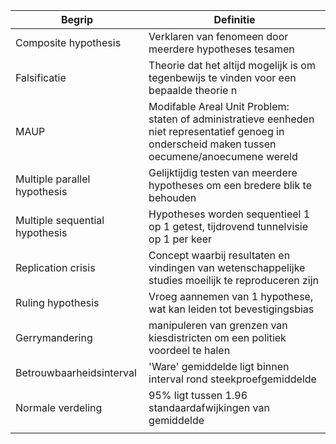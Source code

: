 | Begrip                         | Definitie                                                                                                                                          |
| ------------------------------ | -------------------------------------------------------------------------------------------------------------------------------------------------- |
| Composite hypothesis           | Verklaren van fenomeen door meerdere hypotheses tesamen                                                                                            |
| Falsificatie                   | Theorie dat het altijd mogelijk is om tegenbewijs te vinden voor een bepaalde theorie n                                                            |
| MAUP                           | Modifable Areal Unit Problem: staten of administratieve eenheden niet representatief genoeg in onderscheid maken tussen oecumene/anoecumene wereld |
| Multiple parallel hypothesis   | Gelijktijdig testen van meerdere hypotheses om een bredere blik te behouden                                                                        |
| Multiple sequential hypothesis | Hypotheses worden sequentieel 1 op 1 getest, tijdrovend tunnelvisie op 1 per keer                                                                  |
| Replication crisis             | Concept waarbij resultaten en vindingen van wetenschappelijke studies moeilijk te reproduceren zijn                                                |
| Ruling hypothesis              | Vroeg aannemen van 1 hypothese, wat kan leiden tot bevestigingsbias                                                                                |
| Gerrymandering                 | manipuleren van grenzen van kiesdistricten om een politiek voordeel te halen                                                                       |
| Betrouwbaarheidsinterval       | 'Ware' gemiddelde ligt binnen interval rond steekproefgemiddelde                                                                                   |
| Normale verdeling              | 95% ligt tussen 1.96 standaardafwijkingen van gemiddelde                                                                                           |
|                                |                                                                                                                                                    |
